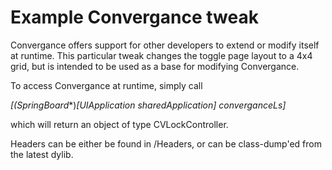 Example Convergance tweak
=========================

Convergance offers support for other developers to extend or modify itself at runtime. This particular tweak changes the toggle page layout to a 4x4 grid, but is intended to be used as a base for modifying Convergance.

To access Convergance at runtime, simply call

*[(SpringBoard**)*[UIApplication sharedApplication] converganceLs]*

which will return an object of type CVLockController.

Headers can be either be found in /Headers, or can be class-dump'ed from the latest dylib.
